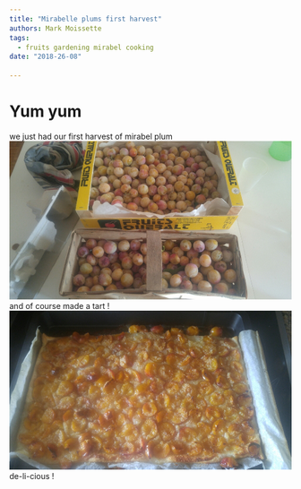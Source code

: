 ```yaml
---
title: "Mirabelle plums first harvest"
authors: Mark Moissette
tags:
  - fruits gardening mirabel cooking
date: "2018-26-08"

---
```




# Yum yum

we just had our first harvest of mirabel plum
![alt text](./mirabelle-plums.jpg "pluuums")
and of course made a tart !
![alt text](./tart.jpg "yuuums")
de-li-cious !
